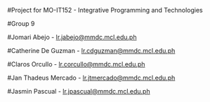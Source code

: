 #Project for MO-IT152 - Integrative Programming and Technologies


#Group 9


#Jomari Abejo            - lr.jabejo@mmdc.mcl.edu.ph

#Catherine De Guzman     - lr.cdguzman@mmdc.mcl.edu.ph


#Claros Orcullo          - lr.corcullo@mmdc.mcl.edu.ph


#Jan Thadeus Mercado     - lr.jtmercado@mmdc.mcl.edu.ph


#Jasmin Pascual          - lr.jpascual@mmdc.mcl.edu.ph
